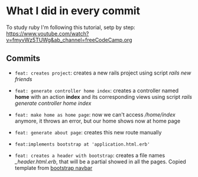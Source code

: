 # What I did in every commit
To study ruby I'm following this tutorial, setp by step:
https://www.youtube.com/watch?v=fmyvWz5TUWg&ab_channel=freeCodeCamp.org


## Commits
- `feat: creates project`: 
creates a new rails project using script <i>rails new friends</i>

- `feat: generate controller home index`: creates a controller named <b>home</b> with an action <b>index</b> and its corresponding views using script <i>rails generate controller home index</i>

- `feat: make home as home page`: now we can't access <i>/home/index</i> anymore, it throws an error, but our home shows now at home page

- `feat: generate about page`: creates this new route manually 

- `feat:implements bootstrap at 'application.html.erb'`

- `feat: creates a header with bootstrap`: creates a file names <i>_header.html.erb</i>, that will be a partial showed in all the pages. Copied template from [bootstrap navbar](https://getbootstrap.com/docs/4.5/components/navbar/)

